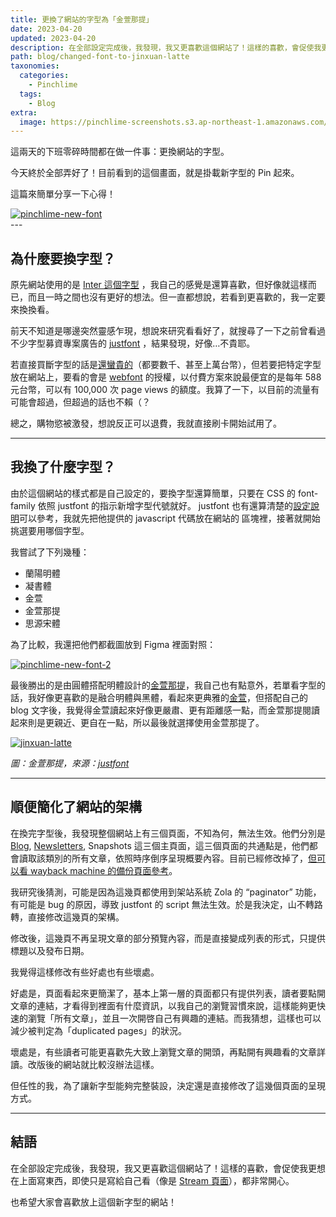 ```yaml
---
title: 更換了網站的字型為「金萱那提」
date: 2023-04-20
updated: 2023-04-20
description: 在全部設定完成後，我發現，我又更喜歡這個網站了！這樣的喜歡，會促使我更想在上面寫東西，即使只是寫給自己看，都非常開心。
path: blog/changed-font-to-jinxuan-latte
taxonomies:
  categories: 
    - Pinchlime
  tags: 
    - Blog
extra:
  image: https://pinchlime-screenshots.s3.ap-northeast-1.amazonaws.com/pinchlime-new-font_ATleKx.webp
---
```


這兩天的下班零碎時間都在做一件事：更換網站的字型。

今天終於全部弄好了！目前看到的這個畫面，就是掛載新字型的 Pin 起來。

這篇來簡單分享一下心得！

<a href="https://pinchlime-screenshots.s3.ap-northeast-1.amazonaws.com/pinchlime-new-font_ATleKx.webp" data-fancybox data-caption="pinchlime-new-font">
  <img src="https://pinchlime-screenshots.s3.ap-northeast-1.amazonaws.com/pinchlime-new-font_ATleKx.webp" loading="lazy" alt="pinchlime-new-font" align="center" />
</a>
<br>
---

## 為什麼要換字型？

原先網站使用的是 [Inter 這個字型](https://fonts.google.com/specimen/Inter) ，我自己的感覺是還算喜歡，但好像就這樣而已，而且一時之間也沒有更好的想法。但一直都想說，若看到更喜歡的，我一定要來換換看。

前天不知道是哪邊突然靈感乍現，想說來研究看看好了，就搜尋了一下之前曾看過不少字型募資專案廣告的 [justfont](https://justfont.com/) ，結果發現，好像…不貴耶。

若直接買斷字型的話是[還蠻貴的](https://store.justfont.com/)（都要數千、甚至上萬台幣），但若要把特定字型放在網站上，要看的會是 [webfont](https://webfont.justfont.com/membership) 的授權，以付費方案來說最便宜的是每年 588 元台幣，可以有 100,000 次 page views 的額度。我算了一下，以目前的流量有可能會超過，但超過的話也不賴（？

總之，購物慾被激發，想說反正可以退費，我就直接刷卡開始試用了。

---

## 我換了什麼字型？

由於這個網站的樣式都是自己設定的，要換字型還算簡單，只要在 CSS 的 font-family 依照 justfont 的指示新增字型代號就好。 justfont 也有還算清楚的[設定說明](https://webfont.justfont.com/cheats)可以參考，我就先把他提供的 javascript 代碼放在網站的 <head> 區塊裡，接著就開始挑選要用哪個字型。

我嘗試了下列幾種：

* 蘭陽明體
* 凝書體
* 金萱
* 金萱那提
* 思源宋體

為了比較，我還把他們都截圖放到 Figma 裡面對照：

<a href="https://pinchlime-screenshots.s3.ap-northeast-1.amazonaws.com/pinchlime-new-font-2_dAuj9b.webp" data-fancybox data-caption="pinchlime-new-font-2">
  <img src="https://pinchlime-screenshots.s3.ap-northeast-1.amazonaws.com/pinchlime-new-font-2_dAuj9b.webp" loading="lazy" alt="pinchlime-new-font-2" align="center" />
</a>
<br>

最後勝出的是由圓體搭配明體設計的[金萱那提](https://justfont.com/jinxuan-latte/)，我自己也有點意外，若單看字型的話，我好像更喜歡的是融合明體與黑體，看起來更典雅的[金萱](https://justfont.com/jinxuan/)，但搭配自己的 blog 文字後，我覺得金萱讀起來好像更嚴肅、更有距離感一點，而金萱那提閱讀起來則是更親近、更自在一點，所以最後就選擇使用金萱那提了。


<a href="https://pinchlime-screenshots.s3.ap-northeast-1.amazonaws.com/jinxuan-latte_EhaXlW.webp" data-fancybox data-caption="jinxuan-latte">
  <img src="https://pinchlime-screenshots.s3.ap-northeast-1.amazonaws.com/jinxuan-latte_EhaXlW.webp" loading="lazy" alt="jinxuan-latte" align="center" />
</a>
<br>

_圖：金萱那提，來源：[justfont](https://justfont.com/jinxuan-latte/)_

---

## 順便簡化了網站的架構

在換完字型後，我發現整個網站上有三個頁面，不知為何，無法生效。他們分別是 [Blog](/blog), [Newsletters](/newsletters), Snapshots 這三個主頁面，這三個頁面的共通點是，他們都會讀取該類別的所有文章，依照時序倒序呈現概要內容。目前已經修改掉了，[但可以看 wayback machine 的備份頁面參考](http://web.archive.org/web/20230203224114/https://pinchlime.com/blog/)。

我研究後猜測，可能是因為這幾頁都使用到架站系統 Zola 的 “paginator” 功能，有可能是 bug 的原因，導致 justfont 的 script 無法生效。於是我決定，山不轉路轉，直接修改這幾頁的架構。

修改後，這幾頁不再呈現文章的部分預覽內容，而是直接變成列表的形式，只提供標題以及發布日期。

我覺得這樣修改有些好處也有些壞處。

好處是，頁面看起來更簡潔了，基本上第一層的頁面都只有提供列表，讀者要點開文章的連結，才看得到裡面有什麼資訊，以我自己的瀏覽習慣來說，這樣能夠更快速的瀏覽「所有文章」，並且一次開啓自己有興趣的連結。而我猜想，這樣也可以減少被判定為「duplicated pages」的狀況。

壞處是，有些讀者可能更喜歡先大致上瀏覽文章的開頭，再點開有興趣看的文章詳讀。改版後的網站就比較沒辦法這樣。

但任性的我，為了讓新字型能夠完整裝設，決定還是直接修改了這幾個頁面的呈現方式。

---

## 結語

在全部設定完成後，我發現，我又更喜歡這個網站了！這樣的喜歡，會促使我更想在上面寫東西，即使只是寫給自己看（像是 [Stream 頁面](https://pinchlime.com/stream/2023/)），都非常開心。

也希望大家會喜歡放上這個新字型的網站！